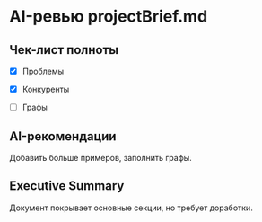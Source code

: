 
# AI-ревью projectBrief.md

## Чек-лист полноты
- [x] Проблемы
- [x] Конкуренты
- [ ] Графы


## AI-рекомендации
Добавить больше примеров, заполнить графы.

## Executive Summary
Документ покрывает основные секции, но требует доработки.
